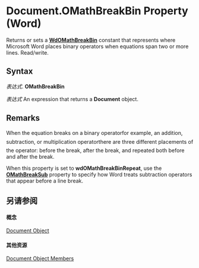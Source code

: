 
# Document.OMathBreakBin Property (Word)

Returns or sets a  **[WdOMathBreakBin](cd578a4e-6c71-3400-0631-f2b555d4b693.md)** constant that represents where Microsoft Word places binary operators when equations span two or more lines. Read/write.


## Syntax

 _表达式_. **OMathBreakBin**

 _表达式_ An expression that returns a **Document** object.


## Remarks

When the equation breaks on a binary operatorfor example, an addition, subtraction, or multiplication operatorthere are three different placements of the operator: before the break, after the break, and repeated both before and after the break.

When this property is set to  **wdOMathBreakBinRepeat**, use the **[OMathBreakSub](a361f255-1392-eddc-7771-98e9db7c291a.md)** property to specify how Word treats subtraction operators that appear before a line break.


## 另请参阅


#### 概念


[Document Object](8d83487a-2345-a036-a916-971c9db5b7fb.md)
#### 其他资源


[Document Object Members](http://msdn.microsoft.com/library/fc9ab457-0888-f917-3d52-387168ac23b9%28Office.15%29.aspx)